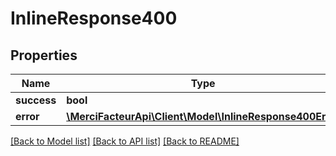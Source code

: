 # InlineResponse400

## Properties

| Name        | Type                                                                           | Description | Notes      |
| ----------- | ------------------------------------------------------------------------------ | ----------- | ---------- |
| **success** | **bool**                                                                       |             | [optional] |
| **error**   | [**\MerciFacteurApi\Client\Model\InlineResponse400Error**](InlineResponse400Error.md) |             | [optional] |

[[Back to Model list]](../../README.md#documentation-for-models) [[Back to API list]](../../README.md#documentation-for-api-endpoints) [[Back to README]](../../README.md)
